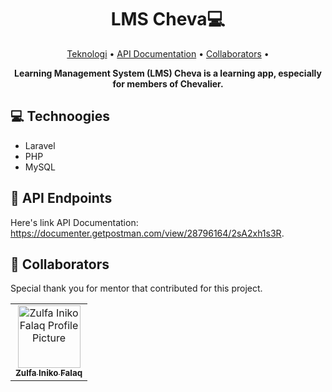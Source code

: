 <h1 align="center" style="font-weight: bold;">LMS Cheva💻</h1>

<p align="center">
 <a href="#technologies">Teknologi</a> • 
 <a href="#routes">API Documentation</a> •
 <a href="#colab">Collaborators</a> •
<!--  <a href="#started">Getting Started</a> • 
 <a href="#contribute">Contribute</a> -->
</p>

<p align="center">
    <b>Learning Management System (LMS) Cheva is a learning app, especially for members of Chevalier.</b>
</p>

<h2 id="technologies">💻 Technoogies</h2>

- Laravel
- PHP
- MySQL

<h2 id="routes">📍 API Endpoints</h2>

Here's link API Documentation: https://documenter.getpostman.com/view/28796164/2sA2xh1s3R.

<h2 id="colab">🤝 Collaborators</h2>

Special thank you for mentor that contributed for this project.

<table>
  <tr>
    <td align="center">
      <a href="https://github.com/mrzf833" target="_blank">
        <img src="https://avatars.githubusercontent.com/u/45997345?v=4" width="100px;" alt=" Zulfa Iniko Falaq Profile Picture"/><br>
        <sub>
          <b>Zulfa Iniko Falaq </b>
        </sub>
      </a>
    </td>
  </tr>
</table>

<!--
<h2 id="started">🚀 Getting started</h2>

Here you describe how to run your project locally

<h3>Prerequisites</h3>

Here you list all prerequisites necessary for running your project. For example:

- [NodeJS](https://github.com/)
- [Git 2](https://github.com)

<h3>Cloning</h3>

How to clone your project

```bash
git clone your-project-url-in-github
```

<h3>Config .env variables</h2>

Use the `.env.example` as reference to create your configuration file `.env` with your AWS Credentials

```yaml
NODE_AWS_REGION=us-east-1
NODE_AWS_KEY_ID={YOUR_AWS_KEY_ID}
NODE_AWS_SECRET={YOUR_AWS_SECRET}
```

<h3>Starting</h3>

How to start your project

```bash
cd project-name
npm some-command-to-run
```

<h2 id="routes">📍 API Endpoints</h2>

Here you can list the main routes of your API, and what are their expected request bodies.
​
| route               | description                                          
|----------------------|-----------------------------------------------------
| <kbd>GET /authenticate</kbd>     | retrieves user info see [response details](#get-auth-detail)
| <kbd>POST /authenticate</kbd>     | authenticate user into the api see [request details](#post-auth-detail)

<h3 id="get-auth-detail">GET /authenticate</h3>

**RESPONSE**
```json
{
  "name": "Fernanda Kipper",
  "age": 20,
  "email": "her-email@gmail.com"
}
```

<h3 id="post-auth-detail">POST /authenticate</h3>

**REQUEST**
```json
{
  "username": "fernandakipper",
  "password": "4444444"
}
```

**RESPONSE**
```json
{
  "token": "OwoMRHsaQwyAgVoc3OXmL1JhMVUYXGGBbCTK0GBgiYitwQwjf0gVoBmkbuyy0pSi"
}
```

<h2 id="contribute">📫 Contribute</h2>

Here you will explain how other developers can contribute to your project. For example, explaining how can create their branches, which patterns to follow and how to open an pull request

1. `git clone https://github.com/Fernanda-Kipper/text-editor.git`
2. `git checkout -b feature/NAME`
3. Follow commit patterns
4. Open a Pull Request explaining the problem solved or feature made, if exists, append screenshot of visual modifications and wait for the review!

<h3>Documentations that might help</h3>

[📝 How to create a Pull Request](https://www.atlassian.com/br/git/tutorials/making-a-pull-request)

[💾 Commit pattern](https://gist.github.com/joshbuchea/6f47e86d2510bce28f8e7f42ae84c716)   
-->
